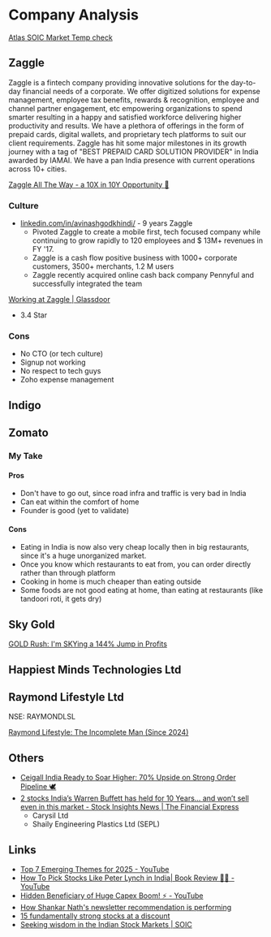 # Company Analysis

[Atlas SOIC Market Temp check](https://chartink.com/dashboard/149096)

## Zaggle

Zaggle is a fintech company providing innovative solutions for the day-to-day financial needs of a corporate. We offer digitized solutions for expense management, employee tax benefits, rewards & recognition, employee and channel partner engagement, etc empowering organizations to spend smarter resulting in a happy and satisfied workforce delivering higher productivity and results. We have a plethora of offerings in the form of prepaid cards, digital wallets, and proprietary tech platforms to suit our client requirements. Zaggle has hit some major milestones in its growth journey with a tag of "BEST PREPAID CARD SOLUTION PROVIDER" in India awarded by IAMAI. We have a pan India presence with current operations across 10+ cities.

[Zaggle All The Way - a 10X in 10Y Opportunity 🎁](https://shankarnath.substack.com/p/zaggleprepaid)

### Culture

- [linkedin.com/in/avinashgodkhindi/](https://www.linkedin.com/in/avinashgodkhindi/) - 9 years Zaggle
   	- Pivoted Zaggle to create a mobile first, tech focused company while continuing to grow rapidly to 120 employees and $ 13M+ revenues in FY '17.
   	- Zaggle is a cash flow positive business with 1000+ corporate customers, 3500+ merchants, 1.2 M users
   	- Zaggle recently acquired online cash back company Pennyful and successfully integrated the team

[Working at Zaggle | Glassdoor](https://www.glassdoor.co.in/Overview/Working-at-Zaggle-EI_IE1456360.11,17.htm)

- 3.4 Star

### Cons

- No CTO (or tech culture)
- Signup not working
- No respect to tech guys
- Zoho expense management

## Indigo

## Zomato

### My Take

#### Pros

- Don't have to go out, since road infra and traffic is very bad in India
- Can eat within the comfort of home
- Founder is good (yet to validate)

#### Cons

- Eating in India is now also very cheap locally then in big restaurants, since it's a huge unorganized market.
- Once you know which restaurants to eat from, you can order directly rather than through platform
- Cooking in home is much cheaper than eating outside
- Some foods are not good eating at home, than eating at restaurants (like tandoori roti, it gets dry)

## Sky Gold

[GOLD Rush: I'm SKYing a 144% Jump in Profits](https://shankarnath.substack.com/p/skygold)

## Happiest Minds Technologies Ltd

## Raymond Lifestyle Ltd

NSE: RAYMONDLSL

[Raymond Lifestyle: The Incomplete Man (Since 2024)](https://shankarnath.substack.com/p/raymond-lifestyle)

## Others

- [Ceigall India Ready to Soar Higher: 70% Upside on Strong Order Pipeline 🕊️](https://shankarnath.substack.com/p/ceigall-india)
- [2 stocks India’s Warren Buffett has held for 10 Years… and won’t sell even in this market - Stock Insights News \| The Financial Express](https://www.financialexpress.com/market/stock-insights/2-stocks-indias-warren-buffett-has-held-for-10-years-and-wont-sell-even-in-this-market/3783454/#google_vignette)
	- Carysil Ltd
	- Shaily Engineering Plastics Ltd (SEPL)

## Links

- [Top 7 Emerging Themes for 2025 - YouTube](https://www.youtube.com/watch?v=spd7g32drt8)
- [How To Pick Stocks Like Peter Lynch in India| Book Review 📖🔖 - YouTube](https://www.youtube.com/watch?v=2PGLUK6l7dg)
- [Hidden Beneficiary of Huge Capex Boom! ⚡ - YouTube](https://www.youtube.com/watch?v=4hdllKJgpV4)
- [How Shankar Nath's newsletter recommendation is performing](https://www.youtube.com/channel/UCtnItzU7q_bA1eoEBjqcVrw/community?lb=UgkxY3UezZfBrvwxWXyxHsKwXNSXsWZB4C3n)
- [15 fundamentally strong stocks at a discount](https://youtu.be/p389Qdg_Tco)
- [Seeking wisdom in the Indian Stock Markets \| SOIC](https://soic.in/blog-description/mapping-the-future-geospatial-industry)
